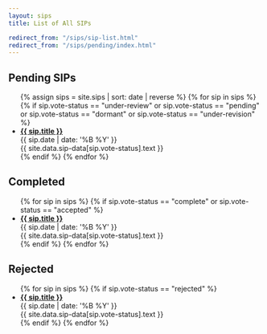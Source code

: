 ```yaml
---
layout: sips
title: List of All SIPs

redirect_from: "/sips/sip-list.html"
redirect_from: "/sips/pending/index.html"
---
```



## Pending SIPs

<div class="pending">
  <ul>
  {% assign sips = site.sips | sort: date | reverse %}
  {% for sip in sips %}
   {% if sip.vote-status == "under-review" or sip.vote-status == "pending" or sip.vote-status == "dormant" or sip.vote-status == "under-revision" %}
     <li>
      <strong><a href="{{ sip.url }}">{{ sip.title }}</a></strong>
      <div class="date">{{ sip.date | date: '%B %Y' }}</div>
      <div class="tag" style="background-color: {{ site.data.sip-data[sip.vote-status].color }}">{{ site.data.sip-data[sip.vote-status].text }}</div>
     </li>
   {% endif %}
  {% endfor %}
  </ul>
</div>

<div class="other-sips">
  <div class="completed">
    <h2>Completed</h2>
    <ul>
    {% for sip in sips %}
     {% if sip.vote-status == "complete" or sip.vote-status == "accepted" %}
       <li>
        <strong><a href="{{ sip.url }}">{{ sip.title }}</a></strong>
        <div class="date">{{ sip.date | date: '%B %Y' }}</div>
        <div class="tag" style="background-color: {{ site.data.sip-data[sip.vote-status].color }}">{{ site.data.sip-data[sip.vote-status].text }}</div>
       </li>
     {% endif %}
    {% endfor %}    
    </ul>
  </div>
  <div class="rejected">
    <h2>Rejected</h2>
    <ul>
    {% for sip in sips %}
     {% if sip.vote-status == "rejected" %}
       <li>
        <strong><a href="{{ sip.url }}">{{ sip.title }}</a></strong>
        <div class="date">{{ sip.date | date: '%B %Y' }}</div>
        <div class="tag" style="background-color: {{ site.data.sip-data[sip.vote-status].color }}">{{ site.data.sip-data[sip.vote-status].text }}</div>
       </li>
     {% endif %}
    {% endfor %}    
    </ul>    
  </div>
</div>
